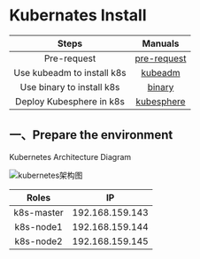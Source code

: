  

# Kubernates Install



|           Steps            |           Manuals            |
| :------------------------: | :--------------------------: |
|        Pre-request         | [pre-request](./pre-request) |
| Use kubeadm to install k8s |     [kubeadm](./kubeadm)     |
| Use binary to install k8s  |      [binary](./binary)      |
|  Deploy Kubesphere in k8s  |  [kubesphere](./kubesphere)  |



## 一、Prepare the environment

Kubernetes Architecture Diagram

 ![kubernetes架构图](https://github.com/Youngpig1998/KuberneteCluster-built/blob/main/k8s-arc.jpg) 

|   Roles    |       IP        |
| :--------: | :-------------: |
| k8s-master | 192.168.159.143 |
| k8s-node1  | 192.168.159.144 |
| k8s-node2  | 192.168.159.145 |





 

 



 



